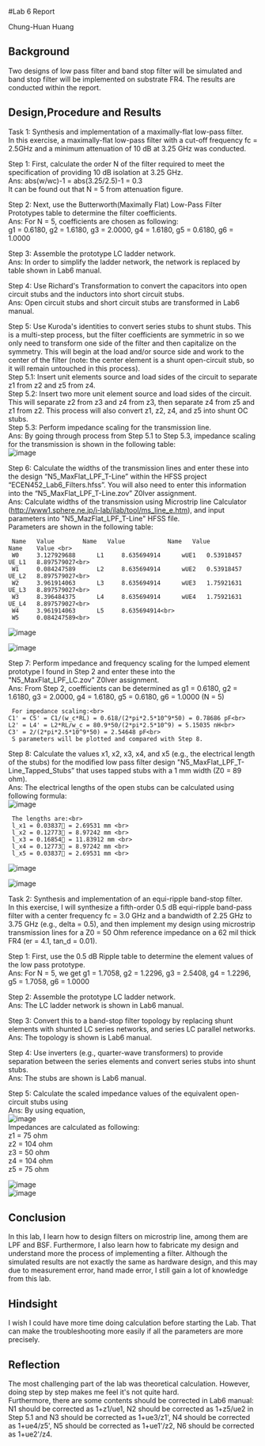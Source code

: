 #Lab 6 Report

Chung-Huan Huang

## Background
Two designs of low pass filter and band stop filter will be simulated and band stop filter will be implemented on substrate FR4. The results are conducted within the report. <br>

## Design,Procedure and Results

Task 1: Synthesis and implementation of a maximally-flat low-pass filter. <br>
In this exercise, a maximally-flat low-pass filter with a cut-off frequency fc = 2.5GHz and a minimum attenuation of 10 dB at 3.25 GHz was conducted.<br>

Step 1: First, calculate the order N of the filter required to meet the specification of providing 10 dB isolation at 3.25 GHz.<br>
Ans: abs(w/wc)-1 = abs(3.25/2.5)-1 = 0.3 <br>
     It can be found out that N = 5 from attenuation figure. <br>

Step 2: Next, use the Butterworth(Maximally Flat) Low-Pass Filter Prototypes table to determine the filter coefficients. <br>
Ans: For N = 5, coefficients are chosen as following: <br>
     g1 = 0.6180, g2 = 1.6180, g3 = 2.0000, g4 = 1.6180, g5 = 0.6180, g6 = 1.0000 <br>

Step 3: Assemble the prototype LC ladder network. <br>
Ans: In order to simplify the ladder network, the network is replaced by table shown in Lab6 manual.<br>

Step 4: Use Richard's Transformation to convert the capacitors into open circuit stubs and the inductors into short circuit stubs. <br>
Ans: Open circuit stubs and short circuit stubs are transformed in Lab6 manual. <br>

Step 5: Use Kuroda's identities to convert series stubs to shunt stubs. This is a multi-step process, but the filter coefficients are symmetric in so we only need to transform one side of the filter and then capitalize on the symmetry. This will begin at the load and/or source side and work to the center of the filter (note: the center element is a shunt open-circuit stub, so it will remain untouched in this process). <br> 
Step 5.1: Insert unit elements source and load sides of the circuit to separate z1 from z2 and z5 from z4.<br>
Step 5.2: Insert two more unit element source and load sides of the circuit. This will separate z2 from z3 and z4 from z3, then separate z4 from z5 and z1 from z2. This process will also convert z1, z2, z4, and z5 into shunt OC stubs.<br>
Step 5.3: Perform impedance scaling for the transmission line. <br>
Ans: By going through process from Step 5.1 to Step 5.3, impedance scaling for the transmission is shown in the following table: <br>
![image](https://github.com/CourseReps/ECEN452-Spring2016/blob/master/Students/tim721w/Lab6/imped_scaling_Task1.png)<br>

Step 6: Calculate the widths of the transmission lines and enter these into the design “N5_MaxFlat_LPF_T-Line” within the HFSS project “ECEN452_Lab6_Filters.hfss”. You will also need to enter this information into the “N5_MaxFlat_LPF_T-Line.zov” Z0lver assignment.<br>
Ans: Calculate widths of the transmission using Microstrip line Calculator (http://www1.sphere.ne.jp/i-lab/ilab/tool/ms_line_e.htm), and input parameters into "N5_MazFlat_LPF_T-Line" HFSS file. <br>
     Parameters are shown in the following table: <br>
     
     Name   Value	     Name   Value    	     Name   Value           Name    Value <br>
     W0	    3.127929688	     L1     8.635694914      wUE1   0.53918457      UE_L1   8.897579027<br>
     W1     0.084247589	     L2	    8.635694914      wUE2   0.53918457	    UE_L2   8.897579027<br>
     W2     3.961914063      L3     8.635694914	     wUE3   1.75921631      UE_L3   8.897579027<br>
     W3     8.396484375      L4     8.635694914      wUE4   1.75921631	    UE_L4   8.897579027<br>
     W4	    3.961914063      L5     8.635694914<br>				
     W5     0.084247589<br>						

  ![image](https://github.com/CourseReps/ECEN452-Spring2016/blob/master/Students/tim721w/Lab6/N5_MaxFlat_LPF_T-Line_S11_S21_dB.PNG) <br>

  ![image](https://github.com/CourseReps/ECEN452-Spring2016/blob/master/Students/tim721w/Lab6/N5_MaxFlat_LPF_T-Line_S11_S21_phase.PNG) <br>


Step 7: Perform impedance and frequency scaling for the lumped element prototype I found in Step 2 and enter these into the "N5_MaxFlat_LPF_LC.zov" Z0lver assignment.<br>
Ans: From Step 2, coefficients can be determined as g1 = 0.6180, g2 = 1.6180, g3 = 2.0000, g4 = 1.6180, g5 = 0.6180, g6 = 1.0000 (N = 5) <br>
     
     For impedance scaling:<br>
	C1' = C5' = C1/(w_c*RL) = 0.618/(2*pi*2.5*10^9*50) = 0.78686 pF<br>
	L2' = L4' = L2*RL/w_c = 80.9*50/(2*pi*2.5*10^9) = 5.15035 nH<br>
	C3' = 2/(2*pi*2.5*10^9*50) = 2.54648 pF<br>
     S parameters will be plotted and compared with Step 8.

Step 8: Calculate the values x1, x2, x3, x4, and x5 (e.g., the electrical length of the stubs) for the modified low pass filter design "N5_MaxFlat_LPF_T-Line_Tapped_Stubs” that uses tapped stubs with a 1 mm width (Z0 = 89 ohm).<br>
Ans: The electrical lengths of the open stubs can be calculated using following formula:<br>
     ![image](https://github.com/CourseReps/ECEN452-Spring2016/blob/master/Students/tim721w/Lab6/Task1_Step8_length_calculated.PNG) <br>

     The lengths are:<br>
     l_x1 = 0.03837 = 2.69531 mm <br>
     l_x2 = 0.12773 = 8.97242 mm <br>
     l_x3 = 0.16854 = 11.83912 mm <br>
     l_x4 = 0.12773 = 8.97242 mm <br>
     l_x5 = 0.03837 = 2.69531 mm <br>

  ![image](https://github.com/CourseReps/ECEN452-Spring2016/blob/master/Students/tim721w/Lab6/N5_MaxFlat_LPF_LC_T-Line_Tapped_Stubs_S11_S21_dB.PNG) <br>

  ![image](https://github.com/CourseReps/ECEN452-Spring2016/blob/master/Students/tim721w/Lab6/N5_MaxFlat_LPF_LC_T-Line_Tapped_Stubs_S11_S21_phase.PNG) <br>

Task 2: Synthesis and implementation of an equi-ripple band-stop filter.<br>
In this exercise, I will synthesize a fifth-order 0.5 dB equi-ripple band-pass filter with a center frequency fc = 3.0 GHz and a bandwidth of 2.25 GHz to 3.75 GHz (e.g., delta = 0.5), and then implement my design using microstrip transmission lines for a Z0 = 50 Ohm reference impedance on a 62 mil thick FR4 (er = 4.1, tan_d = 0.01). <br>

Step 1: First, use the 0.5 dB Ripple table to determine the element values of the low pass prototype.<br>
Ans: For N = 5, we get g1 = 1.7058, g2 = 1.2296, g3 = 2.5408, g4 = 1.2296, g5 = 1.7058, g6 = 1.0000 <br>

Step 2: Assemble the prototype LC ladder network.<br>
Ans: The LC ladder network is shown in Lab6 manual.<br>

Step 3: Convert this to a band-stop filter topology by replacing shunt elements with shunted LC series networks, and series LC parallel networks.<br>
Ans: The topology is shown is Lab6 manual.<br>

Step 4: Use inverters (e.g., quarter-wave transformers) to provide separation between the series elements and convert series stubs into shunt stubs. <br>
Ans: The stubs are shown is Lab6 manual.<br>

Step 5: Calculate the scaled impedance values of the equivalent open-circuit stubs using <br>
Ans: By using equation, <br>
     ![image](https://github.com/CourseReps/ECEN452-Spring2016/blob/master/Students/tim721w/Lab6/Task2_Step5_impedance.PNG) <br>
     Impedances are calculated as following:<br>
     z1 = 75 ohm<br>
     z2 = 104 ohm<br>
     z3 = 50 ohm<br>
     z4 = 104 ohm<br>
     z5 = 75 ohm<br>

  ![image](https://github.com/CourseReps/ECEN452-Spring2016/blob/master/Students/tim721w/Lab6/N5_MaxFlat_BSF_T-Line_S11_S21_dB.PNG)<br>
  ![image](https://github.com/CourseReps/ECEN452-Spring2016/blob/master/Students/tim721w/Lab6/N5_MaxFlat_BSF_T-Line_S11_S21_phase.PNG)<br>

## Conclusion
In this lab, I learn how to design filters on microstrip line, among them are LPF and BSF. Furthermore, I also learn how to fabricate my design and understand more the process of implementing a filter. Although the simulated results are not exactly the same as hardware design, and this may due to measurement error, hand made error, I still gain a lot of knowledge from this lab.  

## Hindsight
I wish I could have more time doing calculation before starting the Lab. That can make the troubleshooting more easily if all the parameters are more precisely.

## Reflection
The most challenging part of the lab was theoretical calculation. However, doing step by step makes me feel it's not quite hard.<br> 
Furthermore, there are some contents should be corrected in Lab6 manual: N1 should be corrected as 1+z1/ue1, N2 should be corrected as 1+z5/ue2 in Step 5.1 and N3 should be corrected as 1+ue3/z1', N4 should be corrected as 1+ue4/z5', N5 should be corrected as 1+ue1'/z2, N6 should be corrected as 1+ue2'/z4.


